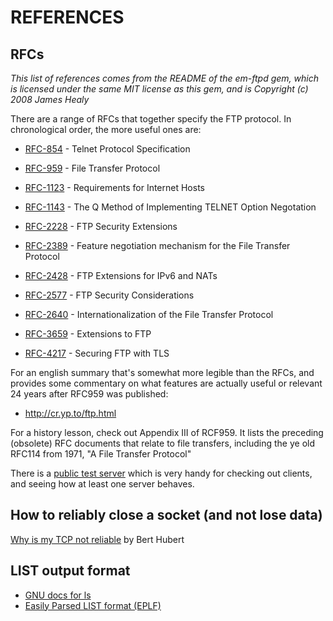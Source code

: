 # REFERENCES

## RFCs

_This list of references comes from the README of the em-ftpd gem,
which is licensed under the same MIT license as this gem, and is
Copyright (c) 2008 James Healy_

There are a range of RFCs that together specify the FTP protocol. In
chronological order, the more useful ones are:

* [RFC-854](http://tools.ietf.org/rfc/rfc854.txt) - Telnet Protocol
  Specification

* [RFC-959](http://tools.ietf.org/rfc/rfc959.txt) - File Transfer
  Protocol

* [RFC-1123](http://tools.ietf.org/rfc/rfc1123.txt) - Requirements for
  Internet Hosts

* [RFC-1143](http://tools.ietf.org/rfc/rfc1143.txt) - The Q Method of
  Implementing TELNET Option Negotation

* [RFC-2228](http://tools.ietf.org/rfc/rfc2228.txt) - FTP Security
  Extensions

* [RFC-2389](http://tools.ietf.org/rfc/rfc2389.txt) - Feature
  negotiation mechanism for the File Transfer Protocol

* [RFC-2428](http://tools.ietf.org/rfc/rfc2428.txt) - FTP Extensions
  for IPv6 and NATs

* [RFC-2577](http://tools.ietf.org/rfc/rfc2577.txt) - FTP Security
  Considerations

* [RFC-2640](http://tools.ietf.org/rfc/rfc2640.txt) -
  Internationalization of the File Transfer Protocol

* [RFC-3659](http://tools.ietf.org/rfc/rfc3659.txt) - Extensions to
  FTP

* [RFC-4217](http://tools.ietf.org/rfc/rfc4217.txt) -
  Securing FTP with TLS

For an english summary that's somewhat more legible than the RFCs, and
provides some commentary on what features are actually useful or
relevant 24 years after RFC959 was published:

* <http://cr.yp.to/ftp.html>

For a history lesson, check out Appendix III of RCF959. It lists the
preceding (obsolete) RFC documents that relate to file transfers,
including the ye old RFC114 from 1971, "A File Transfer Protocol"

There is a [public test server](http://secureftp-test.com) which is
very handy for checking out clients, and seeing how at least one
server behaves.

## How to reliably close a socket (and not lose data)

[Why is my TCP not reliable](http://ia600609.us.archive.org/22/items/TheUltimateSo_lingerPageOrWhyIsMyTcpNotReliable/the-ultimate-so_linger-page-or-why-is-my-tcp-not-reliable.html) by Bert Hubert

## LIST output format

* [GNU docs for ls](http://www.gnu.org/software/coreutils/manual/html_node/What-information-is-listed.html#What-information-is-listed)
* [Easily Parsed LIST format (EPLF)](http://cr.yp.to/ftp/list/eplf.html)
